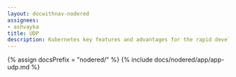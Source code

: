 ```yaml
---
layout: docwithnav-nodered
assignees:
- ashvayka
title: UDP
description: Kubernetes key features and advantages for the rapid development of IoT projects and applications.
---
```


{% assign docsPrefix = "nodered/" %}
{% include docs/nodered/app/app-udp.md %}

